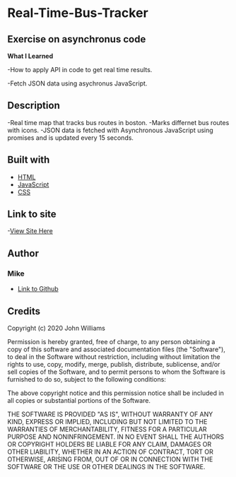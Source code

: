 # Real-Time-Bus-Tracker
## Exercise on asynchronus code


**What I Learned**

-How to apply API in code to get real time results.

-Fetch JSON data using asychronus JavaScript.


## Description
-Real time map that tracks bus routes in boston.
-Marks differnet bus routes with icons.
-JSON data is fetched with Asynchronous JavaScript using promises and is updated every 15 seconds.




## Built with
- [HTML](https://developer.mozilla.org/en-US/docs/Web/HTML)
- [JavaScript](https://developer.mozilla.org/en-US/docs/Web/Javascript)
- [CSS](https://developer.mozilla.org/en-US/docs/Web/CSS)





## Link to site
-[View Site Here](https://mikechackett.github.io/Real-Time-Bus-Tracker/)






## Author
### Mike 
- [Link to Github](https://github.com/MikeCHackett)


## Credits 
Copyright (c) 2020 John Williams

Permission is hereby granted, free of charge, to any person obtaining a copy
of this software and associated documentation files (the "Software"), to deal
in the Software without restriction, including without limitation the rights
to use, copy, modify, merge, publish, distribute, sublicense, and/or sell
copies of the Software, and to permit persons to whom the Software is
furnished to do so, subject to the following conditions:

The above copyright notice and this permission notice shall be included in all
copies or substantial portions of the Software.

THE SOFTWARE IS PROVIDED "AS IS", WITHOUT WARRANTY OF ANY KIND, EXPRESS OR
IMPLIED, INCLUDING BUT NOT LIMITED TO THE WARRANTIES OF MERCHANTABILITY,
FITNESS FOR A PARTICULAR PURPOSE AND NONINFRINGEMENT. IN NO EVENT SHALL THE
AUTHORS OR COPYRIGHT HOLDERS BE LIABLE FOR ANY CLAIM, DAMAGES OR OTHER
LIABILITY, WHETHER IN AN ACTION OF CONTRACT, TORT OR OTHERWISE, ARISING FROM,
OUT OF OR IN CONNECTION WITH THE SOFTWARE OR THE USE OR OTHER DEALINGS IN THE
SOFTWARE.

